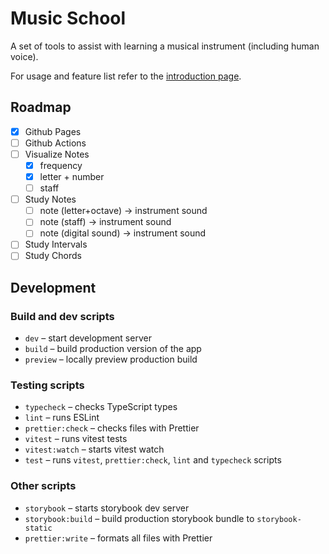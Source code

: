 # Music School

A set of tools to assist with learning a musical instrument (including human voice).

For usage and feature list refer to the [introduction page](https://vchernetskyi993.github.io/music-school/).

## Roadmap

- [x] Github Pages
- [ ] Github Actions
- [ ] Visualize Notes
    - [x] frequency
    - [x] letter + number
    - [ ] staff
- [ ] Study Notes
    - [ ] note (letter+octave) -> instrument sound
    - [ ] note (staff) -> instrument sound
    - [ ] note (digital sound) -> instrument sound
- [ ] Study Intervals
- [ ] Study Chords

## Development

### Build and dev scripts

- `dev` – start development server
- `build` – build production version of the app
- `preview` – locally preview production build

### Testing scripts

- `typecheck` – checks TypeScript types
- `lint` – runs ESLint
- `prettier:check` – checks files with Prettier
- `vitest` – runs vitest tests
- `vitest:watch` – starts vitest watch
- `test` – runs `vitest`, `prettier:check`, `lint` and `typecheck` scripts

### Other scripts

- `storybook` – starts storybook dev server
- `storybook:build` – build production storybook bundle to `storybook-static`
- `prettier:write` – formats all files with Prettier

